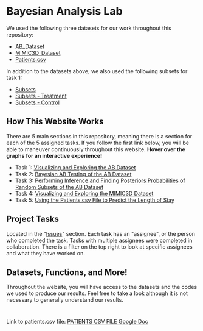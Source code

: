 # Bayesian Analysis Lab

We used the following three datasets for our work throughout this repository:
 * [AB_Dataset](https://github.com/EvaGostiuk/MAT4376-project-2-team-3/blob/master/AB_DataSet/ab_data_v2.xlsx)
 * [MIMIC3D_Dataset](https://github.com/EvaGostiuk/MAT4376-project-2-team-3/blob/master/MIMIC3D_DataSet/mimic3d_v3.csv)
 * [Patients.csv](https://github.com/EvaGostiuk/MAT4376-project-2-team-3/blob/master/PATIENTS_DataSet/Patient.csv)

In addition to the datasets above, we also used the following subsets for task 1:
 * [Subsets](https://github.com/EvaGostiuk/MAT4376-project-2-team-3/blob/master/AB_DataSet/task_1/subsets.xlsx)
 * [Subsets - Treatment](https://github.com/EvaGostiuk/MAT4376-project-2-team-3/blob/master/AB_DataSet/task_1/subsets_treatment.xlsx)
 * [Subsets - Control](https://github.com/EvaGostiuk/MAT4376-project-2-team-3/blob/master/AB_DataSet/task_1/subsets_control.xlsx)

## How This Website Works

There are 5 main sections in this repository, meaning there is a section for each of the 5 assigned tasks. If you follow the first link below, you will be able to maneuver continuously throughout this website. **Hover over the graphs for an interactive experience!**
  * Task 1: [Visualizing and Exploring the AB Dataset](https://github.com/EvaGostiuk/MAT4376-project-2-team-3/blob/master/AB_DataSet/task_1/README.md)
  * Task 2: [Bayesian AB Testing of the AB Dataset](https://github.com/EvaGostiuk/MAT4376-project-2-team-3/blob/master/AB_DataSet/task_2/README.md)
  * Task 3: [Performing Inference and Finding Posteriors Probabilities of Random Subsets of the AB Dataset](https://github.com/EvaGostiuk/MAT4376-project-2-team-3/blob/master/AB_DataSet/task_3/README.md)
  * Task 4: [Visualizing and Exploring the MIMIC3D Dataset](https://github.com/EvaGostiuk/MAT4376-project-2-team-3/blob/master/MIMIC3D_DataSet/README.md)
  * Task 5: [Using the Patients.csv File to Predict the Length of Stay](https://github.com/EvaGostiuk/MAT4376-project-2-team-3/blob/master/PATIENTS_DataSet/README.md)

## Project Tasks

Located in the "[Issues](https://github.com/EvaGostiuk/MAT4376-project-2-team-3/issues)" section. Each task has an "assignee", or the person who completed the task. Tasks with multiple assignees were completed in collaboration. There is a filter on the top right to look at specific assignees and what they have worked on.

## Datasets, Functions, and More!

Throughout the website, you will have access to the datasets and the codes we used to produce our results. Feel free to take a look although it is not necessary to generally understand our results. 

#

Link to patients.csv file: [PATIENTS CSV FILE Google Doc](https://docs.google.com/document/d/1OFuEWP-wQcWgwx7BPe7-96mQUfEGh2nCv6xnfJUmPC4/edit?usp=sharing)
